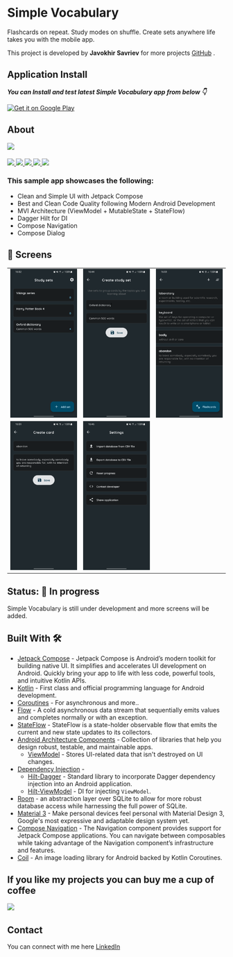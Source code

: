 # **Simple Vocabulary**

Flashcards on repeat. Study modes on shuffle. Create sets anywhere life takes you with the mobile
app.

This project is developed by **Javokhir Savriev** for more
projects [GitHub](https://github.com/javokhirsavriev/) .

## Application Install

***You can Install and test latest Simple Vocabulary app from below 👇***

<a href="https://play.google.com/store/apps/details?id=uz.javokhirdev.svocabulary" target="_blank"><img src="https://play.google.com/intl/en_us/badges/images/generic/en-play-badge.png" alt="Get it on Google Play" height="90"/></a>

## About

<div align="left">
    <a href = "https://developer.android.com/jetpack/androidx/versions/all-channel#may_5_2021">
        <img src = "https://img.shields.io/badge/Jetpack%20Compose-1.1.0%20rc01-brightgreen" />
    </a>
</div>
<br>
<div align="left">
    <a href = "https://github.com/javokhirsavriev/photoplay/network/">
        <img src = "https://img.shields.io/github/forks/javokhirsavriev/photoplay" />
    </a>
    <a href = "https://github.com/javokhirsavriev/photoplay/stargazers">
        <img src = "https://img.shields.io/github/stars/javokhirsavriev/photoplay" />
    </a>
    <a href = "https://github.com/javokhirsavriev/photoplay/issues">
        <img src = "https://img.shields.io/github/issues/javokhirsavriev/photoplay" />
    </a>  
    <a href = "https://github.com/javokhirsavriev/photoplay/blob/master/LICENSE">
        <img src = "https://img.shields.io/github/license/javokhirsavriev/photoplay" />
    </a>
    <a href="">
        <img src="https://img.shields.io/badge/PRs-welcome-brightgreen.svg"/>
    </a>
</div>

### This sample app showcases the following:

* Clean and Simple UI with Jetpack Compose
* Best and Clean Code Quality following Modern Android Development
* MVI Architecture (ViewModel + MutableState + StateFlow)
* Dagger Hilt for DI
* Compose Navigation
* Compose Dialog

## 📸 Screens

|   |   |   |
|---|---|---|
|![](images/screen01.png)| ![](images/screen02.png) | ![](images/screen03.png)
|![](images/screen04.png) | ![](images/screen05.png)

## Status: 🚧 In progress

<p>Simple Vocabulary is still under development and more screens will be added.</p>

## Built With 🛠

- [Jetpack Compose](https://developer.android.com/jetpack/compose) - Jetpack Compose is Android’s modern toolkit for building native UI. It simplifies and accelerates UI development on Android. Quickly bring your app to life with less code, powerful tools, and intuitive Kotlin APIs.
- [Kotlin](https://kotlinlang.org/) - First class and official programming language for Android development.
- [Coroutines](https://kotlinlang.org/docs/reference/coroutines-overview.html) - For asynchronous and more..
- [Flow](https://kotlin.github.io/kotlinx.coroutines/kotlinx-coroutines-core/kotlinx.coroutines.flow/-flow/) - A cold asynchronous data stream that sequentially emits values and completes normally or with an exception.
- [StateFlow](https://developer.android.com/kotlin/flow/stateflow-and-sharedflow) - StateFlow is a state-holder observable flow that emits the current and new state updates to its collectors.
- [Android Architecture Components](https://developer.android.com/topic/libraries/architecture) - Collection of libraries that help you design robust, testable, and maintainable apps.
    - [ViewModel](https://developer.android.com/topic/libraries/architecture/viewmodel) - Stores UI-related data that isn't destroyed on UI changes.
- [Dependency Injection](https://developer.android.com/training/dependency-injection) -
    - [Hilt-Dagger](https://dagger.dev/hilt/) - Standard library to incorporate Dagger dependency injection into an Android application.
    - [Hilt-ViewModel](https://developer.android.com/training/dependency-injection/hilt-jetpack) - DI for injecting `ViewModel`.
- [Room](https://developer.android.com/jetpack/androidx/releases/room) - an abstraction layer over SQLite to allow for more robust database access while harnessing the full power of SQLite.
- [Material 3](https://m3.material.io/) - Make personal devices feel personal with Material Design 3, Google's most expressive and adaptable design system yet.
- [Compose Navigation](https://developer.android.com/jetpack/compose/navigation) - The Navigation component provides support for Jetpack Compose applications. You can navigate between composables while taking advantage of the Navigation component’s infrastructure and features.
- [Coil](https://coil-kt.github.io/coil/compose/) - An image loading library for Android backed by Kotlin Coroutines.

## If you like my projects you can buy me a cup of coffee

<a href="https://www.buymeacoffee.com/sjavokhir"><img src="https://img.buymeacoffee.com/button-api/?text=Buy me a coffee&emoji=&slug=VaibhavJaiswal&button_colour=FFBB3B&font_colour=000000&font_family=Cookie&outline_colour=000000&coffee_colour=ffffff"></a>

## Contact

You can connect with me here [LinkedIn](https://www.linkedin.com/in/sjavokhir/)